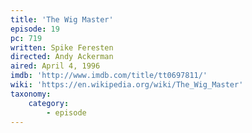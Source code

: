 ```yaml
---
title: 'The Wig Master'
episode: 19
pc: 719
written: Spike Feresten
directed: Andy Ackerman
aired: April 4, 1996
imdb: 'http://www.imdb.com/title/tt0697811/'
wiki: 'https://en.wikipedia.org/wiki/The_Wig_Master'
taxonomy:
    category:
        - episode
---
```

